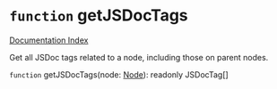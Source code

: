 # `function` getJSDocTags

[Documentation Index](../README.md)

Get all JSDoc tags related to a node, including those on parent nodes.

`function` getJSDocTags(node: [Node](../private.interface.Node/README.md)): readonly JSDocTag\[]